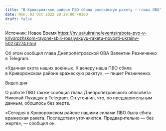 ```yaml
---
title: "В Криворожском районе ПВО сбила российскую ракету — глава ОВА"
date: Mon, 03 Oct 2022 20:29:00 +0300
draft: false
---
```

Источник: Новое Время https://nv.ua/ukraine/events/rabota-pvo-v-krivorozhskom-rayone-sbili-rossiyskuyu-raketu-novosti-ukrainy-50274274.html


Об этом сообщил глава Днепропетровской ОВА Валентин Резниченко в Telegram.

«Удачная охота наших военных. К вечеру наша ПВО сбила в Криворожском районе вражескую ракету», — пишет Резниченко. 

 Видео дня   

О работе ПВО также сообщил глава Днепропетровского облсовета Николай Лукащук в Telegram. Он уточнил, что, по предварительным данным, обошлось без жертв. 

«Сегодня в Криворожском районе нашими силами ПВО была сбита вражеская ракета. Последствия уточняются. Предварительно — без жертв», — сообщил он.
